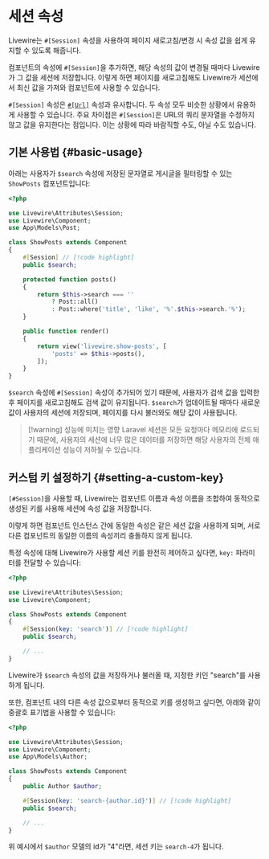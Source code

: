 # 세션 속성
Livewire는 `#[Session]` 속성을 사용하여 페이지 새로고침/변경 시 속성 값을 쉽게 유지할 수 있도록 해줍니다.

컴포넌트의 속성에 `#[Session]`을 추가하면, 해당 속성의 값이 변경될 때마다 Livewire가 그 값을 세션에 저장합니다. 이렇게 하면 페이지를 새로고침해도 Livewire가 세션에서 최신 값을 가져와 컴포넌트에 사용할 수 있습니다.

`#[Session]` 속성은 [`#[Url]`](/livewire/3.x/url) 속성과 유사합니다. 두 속성 모두 비슷한 상황에서 유용하게 사용할 수 있습니다. 주요 차이점은 `#[Session]`은 URL의 쿼리 문자열을 수정하지 않고 값을 유지한다는 점입니다. 이는 상황에 따라 바람직할 수도, 아닐 수도 있습니다.

## 기본 사용법 {#basic-usage}

아래는 사용자가 `$search` 속성에 저장된 문자열로 게시글을 필터링할 수 있는 `ShowPosts` 컴포넌트입니다:

```php
<?php

use Livewire\Attributes\Session;
use Livewire\Component;
use App\Models\Post;

class ShowPosts extends Component
{
    #[Session] // [!code highlight]
    public $search;

    protected function posts()
    {
        return $this->search === ''
            ? Post::all()
            : Post::where('title', 'like', '%'.$this->search.'%');
    }

    public function render()
    {
        return view('livewire.show-posts', [
            'posts' => $this->posts(),
        ]);
    }
}
```

`$search` 속성에 `#[Session]` 속성이 추가되어 있기 때문에, 사용자가 검색 값을 입력한 후 페이지를 새로고침해도 검색 값이 유지됩니다. `$search`가 업데이트될 때마다 새로운 값이 사용자의 세션에 저장되며, 페이지를 다시 불러와도 해당 값이 사용됩니다.

> [!warning] 성능에 미치는 영향
> Laravel 세션은 모든 요청마다 메모리에 로드되기 때문에, 사용자의 세션에 너무 많은 데이터를 저장하면 해당 사용자의 전체 애플리케이션 성능이 저하될 수 있습니다.

## 커스텀 키 설정하기 {#setting-a-custom-key}

`[#Session]`을 사용할 때, Livewire는 컴포넌트 이름과 속성 이름을 조합하여 동적으로 생성된 키를 사용해 세션에 속성 값을 저장합니다.

이렇게 하면 컴포넌트 인스턴스 간에 동일한 속성은 같은 세션 값을 사용하게 되며, 서로 다른 컴포넌트의 동일한 이름의 속성끼리 충돌하지 않게 됩니다.

특정 속성에 대해 Livewire가 사용할 세션 키를 완전히 제어하고 싶다면, `key:` 파라미터를 전달할 수 있습니다:

```php
<?php

use Livewire\Attributes\Session;
use Livewire\Component;

class ShowPosts extends Component
{
    #[Session(key: 'search')] // [!code highlight]
    public $search;

    // ...
}
```

Livewire가 `$search` 속성의 값을 저장하거나 불러올 때, 지정한 키인 "search"를 사용하게 됩니다.

또한, 컴포넌트 내의 다른 속성 값으로부터 동적으로 키를 생성하고 싶다면, 아래와 같이 중괄호 표기법을 사용할 수 있습니다:

```php
<?php

use Livewire\Attributes\Session;
use Livewire\Component;
use App\Models\Author;

class ShowPosts extends Component
{
    public Author $author;

    #[Session(key: 'search-{author.id}')] // [!code highlight]
    public $search;

    // ...
}
```

위 예시에서 `$author` 모델의 id가 "4"라면, 세션 키는 `search-4`가 됩니다.
